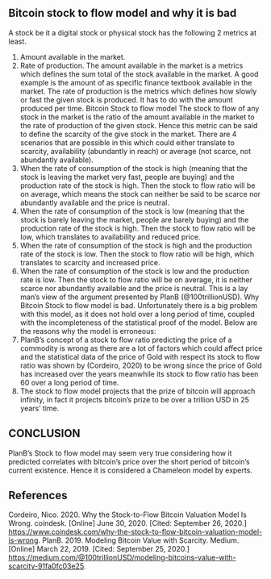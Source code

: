 ## Bitcoin stock to flow model and why it is bad
A stock be it a digital stock or physical stock has the following 2 metrics at least.
1. Amount available in the market.
2. Rate of production.
The amount available in the market is a metrics which defines the sum total of the stock available in the market. A good example is the amount of as specific finance textbook available in the market.
The rate of production is the metrics which defines how slowly or fast the given stock is produced. It has to do with the amount produced per time.
Bitcoin Stock to flow model
The stock to flow of any stock in the market is the ratio of the amount available in the market to the rate of production of the given stock. Hence this metric can be said to define the scarcity of the give stock in the market. 
There are 4 scenarios that are possible in this which could either translate to scarcity, availability (abundantly in reach) or average (not scarce, not abundantly available).
1.	When the rate of consumption of the stock is high (meaning that the stock is leaving the market very fast, people are buying) and the production rate of the stock is high. Then the stock to flow ratio will be on average, which means the stock can neither be said to be scarce nor abundantly available and the price is neutral.
2.	When the rate of consumption of the stock is low (meaning that the stock is barely leaving the market, people are barely buying) and the production rate of the stock is high. Then the stock to flow ratio will be low, which translates to availability and reduced price.
3.	When the rate of consumption of the stock is high and the production rate of the stock is low. Then the stock to flow ratio will be high, which translates to scarcity and increased price.
4.	When the rate of consumption of the stock is low and the production rate is low. Then the stock to flow ratio will be on average, it is neither scarce nor abundantly available and the price is neutral.
This is a lay man’s view of the argument presented by PlanB (@100trillionUSD).
Why Bitcoin Stock to flow model is bad.
Unfortunately there is a big problem with this model, as it does not hold over a long period of time, coupled with the incompleteness of the statistical proof of the model.
Below are the reasons why the model is erroneous:
1.	PlanB’s concept of a stock to flow ratio predicting the price of a commodity is wrong as there are a lot of factors which could affect price and the statistical data of the price of Gold with respect its stock to flow ratio was shown by (Cordeiro, 2020) to be wrong since the price of Gold has increased over the years meanwhile its stock to flow ratio has been 60 over a long period of time.
2.	The stock to flow model projects that the prize of bitcoin will approach infinity, in fact it projects bitcoin’s prize to be over a trillion USD in 25 years’ time.

## CONCLUSION
PlanB’s Stock to flow model may seem very true considering how it predicted correlates with bitcoin’s price over the short period of bitcoin’s current existence. Hence it is considered a Chameleon model by experts.

## References
Cordeiro, Nico. 2020. Why the Stock-to-Flow Bitcoin Valuation Model Is Wrong. coindesk. [Online] June 30, 2020. [Cited: September 26, 2020.] https://www.coindesk.com/why-the-stock-to-flow-bitcoin-valuation-model-is-wrong.
PlanB. 2019. Modeling Bitcoin Value with Scarcity. Medium. [Online] March 22, 2019. [Cited: September 25, 2020.] https://medium.com/@100trillionUSD/modeling-bitcoins-value-with-scarcity-91fa0fc03e25.

 
